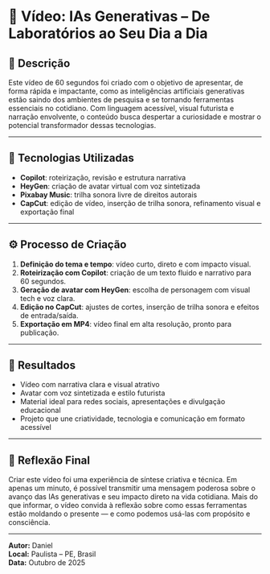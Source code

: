 # 🎥 Vídeo: IAs Generativas – De Laboratórios ao Seu Dia a Dia

## 📝 Descrição
Este vídeo de 60 segundos foi criado com o objetivo de apresentar, de forma rápida e impactante, como as inteligências artificiais generativas estão saindo dos 
ambientes de pesquisa e se tornando ferramentas essenciais no cotidiano. Com linguagem acessível, visual futurista e narração envolvente, o conteúdo busca despertar a 
curiosidade e mostrar o potencial transformador dessas tecnologias.

---

## 🧰 Tecnologias Utilizadas
- **Copilot**: roteirização, revisão e estrutura narrativa
- **HeyGen**: criação de avatar virtual com voz sintetizada
- **Pixabay Music**: trilha sonora livre de direitos autorais
- **CapCut**: edição de vídeo, inserção de trilha sonora, refinamento visual e exportação final

---

## ⚙️ Processo de Criação
1. **Definição do tema e tempo**: vídeo curto, direto e com impacto visual.
2. **Roteirização com Copilot**: criação de um texto fluido e narrativo para 60 segundos.
3. **Geração de avatar com HeyGen**: escolha de personagem com visual tech e voz clara.
4. **Edição no CapCut**: ajustes de cortes, inserção de trilha sonora e efeitos de entrada/saída.
5. **Exportação em MP4**: vídeo final em alta resolução, pronto para publicação.

---

## 🎯 Resultados
- Vídeo com narrativa clara e visual atrativo
- Avatar com voz sintetizada e estilo futurista
- Material ideal para redes sociais, apresentações e divulgação educacional
- Projeto que une criatividade, tecnologia e comunicação em formato acessível

---

## 💬 Reflexão Final
Criar este vídeo foi uma experiência de síntese criativa e técnica. Em apenas um minuto, é possível transmitir uma mensagem poderosa sobre o avanço das IAs generativas 
e seu impacto direto na vida cotidiana. Mais do que informar, o vídeo convida à reflexão sobre como essas ferramentas estão moldando o presente — e como podemos 
usá-las com propósito e consciência.

---

**Autor:** Daniel  
**Local:** Paulista – PE, Brasil  
**Data:** Outubro de 2025
